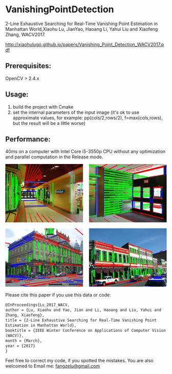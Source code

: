 # VanishingPointDetection

2-Line Exhaustive Searching for Real-Time Vanishing Point Estimation in Manhattan World,Xiaohu Lu, JianYao, Haoang Li, Yahui Liu and Xiaofeng Zhang, WACV2017.

http://xiaohulugo.github.io/papers/Vanishing_Point_Detection_WACV2017.pdf

Prerequisites:
---
OpenCV > 2.4.x

Usage:
---
1. build the project with Cmake
2. set the internal parameters of the input image (it's ok to use approximate values, for example: pp(cols/2,rows/2), f=max(cols,rows), but the result will be a little worse)

Performance:
---
40ms on a computer with Intel Core i5-3550p CPU without any optimization and parallel computation in the Release mode.

![image](https://github.com/xiaohulugo/images/blob/master/vp_result.bmp)

Please cite this paper if you use this data or code:

    @InProceedings{Lu_2017_WACV,
    author = {Lu, Xiaohu and Yao, Jian and Li, Haoang and Liu, Yahui and Zhang, Xiaofeng},
    title = {2-Line Exhaustive Searching for Real-Time Vanishing Point Estimation in Manhattan World},
    booktitle = {IEEE Winter Conference on Applications of Computer Vision (WACV)},
    month = {March},
    year = {2017}
    }
    
Feel free to correct my code, if you spotted the mistakes. You are also welcomed to Email me: fangzelu@gmail.com
